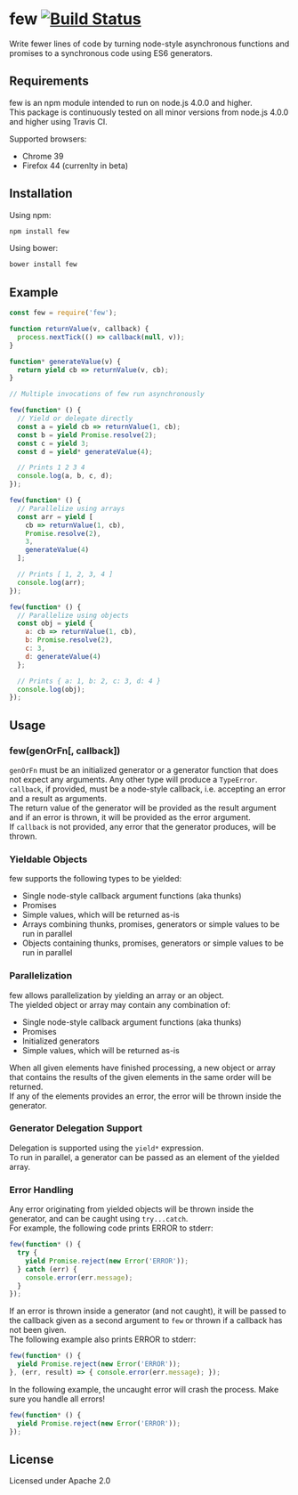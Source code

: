 # few [![Build Status](https://travis-ci.org/forter/few.svg?branch=master)](https://travis-ci.org/forter/few)
Write fewer lines of code by turning node-style asynchronous functions and promises to a synchronous code using ES6 generators.
## Requirements
few is an npm module intended to run on node.js 4.0.0 and higher.  
This package is continuously tested on all minor versions from node.js 4.0.0 and higher using Travis CI.

Supported browsers:
- Chrome 39
- Firefox 44 (currenlty in beta)

## Installation
Using npm:
```bash
npm install few
```
Using bower:
```bash
bower install few
```

## Example
```javascript
const few = require('few');

function returnValue(v, callback) {
  process.nextTick(() => callback(null, v));
}

function* generateValue(v) {
  return yield cb => returnValue(v, cb);
}

// Multiple invocations of few run asynchronously

few(function* () {
  // Yield or delegate directly
  const a = yield cb => returnValue(1, cb);
  const b = yield Promise.resolve(2);
  const c = yield 3;
  const d = yield* generateValue(4);

  // Prints 1 2 3 4
  console.log(a, b, c, d);
});

few(function* () {
  // Parallelize using arrays
  const arr = yield [
    cb => returnValue(1, cb),
    Promise.resolve(2),
    3,
    generateValue(4)
  ];

  // Prints [ 1, 2, 3, 4 ]
  console.log(arr);
});

few(function* () {
  // Parallelize using objects
  const obj = yield {
    a: cb => returnValue(1, cb),
    b: Promise.resolve(2),
    c: 3,
    d: generateValue(4)
  };

  // Prints { a: 1, b: 2, c: 3, d: 4 }
  console.log(obj);
});
```
## Usage
### few(genOrFn[, callback])
`genOrFn` must be an initialized generator or a generator function that does not expect any arguments. Any other type will produce a `TypeError`.  
`callback`, if provided, must be a node-style callback, i.e. accepting an error and a result as arguments.  
The return value of the generator will be provided as the result argument and if an error is thrown, it will be provided as the error argument.  
If `callback` is not provided, any error that the generator produces, will be thrown.

### Yieldable Objects
few supports the following types to be yielded:
- Single node-style callback argument functions (aka thunks)
- Promises
- Simple values, which will be returned as-is
- Arrays combining thunks, promises, generators or simple values to be run in parallel
- Objects containing thunks, promises, generators or simple values to be run in parallel

### Parallelization
few allows parallelization by yielding an array or an object.  
The yielded object or array may contain any combination of:
- Single node-style callback argument functions (aka thunks)
- Promises
- Initialized generators
- Simple values, which will be returned as-is

When all given elements have finished processing, a new object or array that contains the results of the given elements in the same order will be returned.  
If any of the elements provides an error, the error will be thrown inside the generator.

### Generator Delegation Support
Delegation is supported using the `yield*` expression.  
To run in parallel, a generator can be passed as an element of the yielded array.

### Error Handling
Any error originating from yielded objects will be thrown inside the generator, and can be caught using `try...catch`.  
For example, the following code prints ERROR to stderr:
```javascript
few(function* () {
  try {
    yield Promise.reject(new Error('ERROR'));
  } catch (err) {
    console.error(err.message);
  }
});
```
If an error is thrown inside a generator (and not caught), it will be passed to the callback given as a second argument to `few` or thrown if a callback has not been given.  
The following example also prints ERROR to stderr:
```javascript
few(function* () {
  yield Promise.reject(new Error('ERROR'));
}, (err, result) => { console.error(err.message); });
```
In the following example, the uncaught error will crash the process. Make sure you handle all errors!
```javascript
few(function* () {
  yield Promise.reject(new Error('ERROR'));
});
```

## License
Licensed under Apache 2.0
